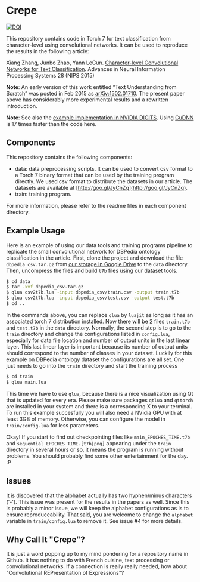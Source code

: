 # Crepe
[![DOI](https://zenodo.org/badge/12639/zhangxiangxiao/Crepe.svg)](http://dx.doi.org/10.5281/zenodo.17308)

This repository contains code in Torch 7 for text classification from character-level using convolutional networks. It can be used to reproduce the results in the following article:

Xiang Zhang, Junbo Zhao, Yann LeCun. [Character-level Convolutional Networks for Text Classification](http://arxiv.org/abs/1509.01626). Advances in Neural Information Processing Systems 28 (NIPS 2015)

**Note**: An early version of this work entitled “Text Understanding from Scratch” was posted in Feb 2015 as [arXiv:1502.01710](http://arxiv.org/abs/1502.01710). The present paper above has considerably more experimental results and a rewritten introduction.

**Note**: See also the [example implementation in NVIDIA DIGITS](https://github.com/NVIDIA/DIGITS/tree/master/examples/text-classification). Using [CuDNN](https://github.com/soumith/cudnn.torch) is 17 times faster than the code here.

## Components

This repository contains the following components:

* data: data preprocessing scripts. It can be used to convert csv format to a Torch 7 binary format that can be used by the training program directly. We used csv format to distribute the datasets in our article. The datasets are available at [http://goo.gl/JyCnZq](http://goo.gl/JyCnZq).
* train: training program.

For more information, please refer to the readme files in each component directory.

## Example Usage

Here is an example of using our data tools and training programs pipeline to replicate the small convolutional network for DBPedia ontology classification in the article. First, clone the project and download the file `dbpedia_csv.tar.gz` from [our storage in Google Drive](http://goo.gl/JyCnZq) to the `data` directory. Then, uncompress the files and build `t7b` files using our dataset tools.
```sh
$ cd data
$ tar -xvf dbpedia_csv.tar.gz
$ qlua csv2t7b.lua -input dbpedia_csv/train.csv -output train.t7b
$ qlua csv2t7b.lua -input dbpedia_csv/test.csv -output test.t7b
$ cd ..
```

In the commands above, you can replace `qlua` by `luajit` as long as it has an associated torch 7 distribution installed. Now there will be 2 files `train.t7b` and `test.t7b` in the `data` directory. Normally, the second step is to go to the `train` directory and change the configurations listed in `config.lua`, especially for data file location and number of output units in the last linear layer. This last linear layer is important because its number of output units should correspond to the number of classes in your dataset. Luckily for this example on DBPedia ontology dataset the configurations are all set. One just needs to go into the `train` directory and start the training process
```sh
$ cd train
$ qlua main.lua
```

This time we have to use `qlua`, because there is a nice visualization using Qt that is updated for every era. Please make sure packages `qtlua` and `qttorch` are installed in your system and there is a corresponding X to your terminal. To run this example succesfully you will also need a NVidia GPU with at least 3GB of memory. Otherwise, you can configure the model in `train/config.lua` for less parameters.

Okay! If you start to find out checkpointing files like `main_EPOCHES_TIME.t7b` and `sequential_EPOCHES_TIME.[t7b|png]` appearing under the `train` directory in several hours or so, it means the program is running without problems. You should probably find some other entertainment for the day. :P

## Issues

It is discovered that the alphabet actually has two hyphen/minus characters ('-'). This issue was present for the results in the papers as well. Since this is probably a minor issue, we will keep the alphabet configurations as is to ensure reproduceability. That said, you are welcome to change the `alphabet` variable in `train/config.lua` to remove it. See issue #4 for more details.

## Why Call It "Crepe"?

It is just a word popping up to my mind pondering for a repository name in Github. It has nothing to do with French cuisine, text processing or convolutional networks. If a connection is really really needed, how about "Convolutional REPresentation of Expressions"?
